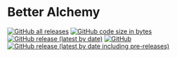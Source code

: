 # Better Alchemy
<a href="#"><img alt="GitHub all releases" src="https://img.shields.io/github/downloads/vital-forge/better-alchemy/total"></a>
<a href="#"><img alt="GitHub code size in bytes" src="https://img.shields.io/github/languages/code-size/vital-forge/better-alchemy?label=datapack%20size"></a>
<a href="#"><img alt="GitHub release (latest by date)" src="https://img.shields.io/github/v/release/vital-forge/better-alchemy?color=blue&label=version&logoColor=FFF"></a>
<a href="#"><img alt="GitHub" src="https://img.shields.io/github/license/vital-forge/better-alchemy"></a>
<a href="#"><img alt="GitHub release (latest by date including pre-releases)" src="https://img.shields.io/github/v/release/vital-forge/better-alchemy?include_prereleases&label=pre-release"></a>
